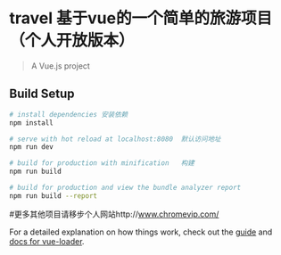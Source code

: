 # travel 基于vue的一个简单的旅游项目（个人开放版本）



> A Vue.js project

## Build Setup

``` bash
# install dependencies 安装依赖
npm install

# serve with hot reload at localhost:8080  默认访问地址
npm run dev

# build for production with minification   构建
npm run build

# build for production and view the bundle analyzer report
npm run build --report
```
#更多其他项目请移步个人网站http://www.chromevip.com/


For a detailed explanation on how things work, check out the [guide](http://vuejs-templates.github.io/webpack/) and [docs for vue-loader](http://vuejs.github.io/vue-loader).

